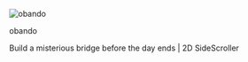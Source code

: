 ![obando](https://github.com/jujpenabe/obando/assets/17988529/90f540fb-a415-4759-ace9-5d3cfdd99137)

obando

Build a misterious bridge before the day ends | 2D SideScroller
